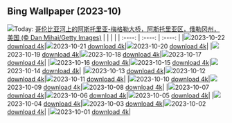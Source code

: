 ## Bing Wallpaper (2023-10)
![](https://global.bing.com/th?id=OHR.AstoriaBridge_ZH-CN5052905610_UHD.jpg&w=1000)Today: [哥伦比亚河上的阿斯托里亚-梅格勒大桥，阿斯托里亚区，俄勒冈州，美国 (© Dan Mihai/Getty Images)](https://global.bing.com/th?id=OHR.AstoriaBridge_ZH-CN5052905610_UHD.jpg)
|      |      |      |
| :----: | :----: | :----: |
|![](https://global.bing.com/th?id=OHR.AstoriaBridge_ZH-CN5052905610_UHD.jpg&pid=hp&w=384&h=216&rs=1&c=4)2023-10-22 [download 4k](https://global.bing.com/th?id=OHR.AstoriaBridge_ZH-CN5052905610_UHD.jpg)|![](https://global.bing.com/th?id=OHR.PersepolisRelief_ZH-CN4910990690_UHD.jpg&pid=hp&w=384&h=216&rs=1&c=4)2023-10-21 [download 4k](https://global.bing.com/th?id=OHR.PersepolisRelief_ZH-CN4910990690_UHD.jpg)|![](https://global.bing.com/th?id=OHR.PygmySloth_ZH-CN4739853522_UHD.jpg&pid=hp&w=384&h=216&rs=1&c=4)2023-10-20 [download 4k](https://global.bing.com/th?id=OHR.PygmySloth_ZH-CN4739853522_UHD.jpg)|
|![](https://global.bing.com/th?id=OHR.CastellyGwyntUK_ZH-CN1219668479_UHD.jpg&pid=hp&w=384&h=216&rs=1&c=4)2023-10-19 [download 4k](https://global.bing.com/th?id=OHR.CastellyGwyntUK_ZH-CN1219668479_UHD.jpg)|![](https://global.bing.com/th?id=OHR.KodiakAlaska_ZH-CN0627619150_UHD.jpg&pid=hp&w=384&h=216&rs=1&c=4)2023-10-18 [download 4k](https://global.bing.com/th?id=OHR.KodiakAlaska_ZH-CN0627619150_UHD.jpg)|![](https://global.bing.com/th?id=OHR.GenoeseTower_ZH-CN0086623003_UHD.jpg&pid=hp&w=384&h=216&rs=1&c=4)2023-10-17 [download 4k](https://global.bing.com/th?id=OHR.GenoeseTower_ZH-CN0086623003_UHD.jpg)|
|![](https://global.bing.com/th?id=OHR.GoldenEnchantments_ZH-CN9686531344_UHD.jpg&pid=hp&w=384&h=216&rs=1&c=4)2023-10-16 [download 4k](https://global.bing.com/th?id=OHR.GoldenEnchantments_ZH-CN9686531344_UHD.jpg)|![](https://global.bing.com/th?id=OHR.AutumnHedgehog_ZH-CN7309314630_UHD.jpg&pid=hp&w=384&h=216&rs=1&c=4)2023-10-15 [download 4k](https://global.bing.com/th?id=OHR.AutumnHedgehog_ZH-CN7309314630_UHD.jpg)|![](https://global.bing.com/th?id=OHR.RingEclipse_ZH-CN7063841581_UHD.jpg&pid=hp&w=384&h=216&rs=1&c=4)2023-10-14 [download 4k](https://global.bing.com/th?id=OHR.RingEclipse_ZH-CN7063841581_UHD.jpg)|
|![](https://global.bing.com/th?id=OHR.ViesteItaly_ZH-CN6693499674_UHD.jpg&pid=hp&w=384&h=216&rs=1&c=4)2023-10-13 [download 4k](https://global.bing.com/th?id=OHR.ViesteItaly_ZH-CN6693499674_UHD.jpg)|![](https://global.bing.com/th?id=OHR.IdahoBarn_ZH-CN6472682534_UHD.jpg&pid=hp&w=384&h=216&rs=1&c=4)2023-10-12 [download 4k](https://global.bing.com/th?id=OHR.IdahoBarn_ZH-CN6472682534_UHD.jpg)|![](https://global.bing.com/th?id=OHR.JohnDayFossil_ZH-CN6265838332_UHD.jpg&pid=hp&w=384&h=216&rs=1&c=4)2023-10-11 [download 4k](https://global.bing.com/th?id=OHR.JohnDayFossil_ZH-CN6265838332_UHD.jpg)|
|![](https://global.bing.com/th?id=OHR.SoprisSunrise_ZH-CN5935701155_UHD.jpg&pid=hp&w=384&h=216&rs=1&c=4)2023-10-10 [download 4k](https://global.bing.com/th?id=OHR.SoprisSunrise_ZH-CN5935701155_UHD.jpg)|![](https://global.bing.com/th?id=OHR.FremontPetroglyph_ZH-CN5736573545_UHD.jpg&pid=hp&w=384&h=216&rs=1&c=4)2023-10-09 [download 4k](https://global.bing.com/th?id=OHR.FremontPetroglyph_ZH-CN5736573545_UHD.jpg)|![](https://global.bing.com/th?id=OHR.OctoClam_ZH-CN5427646548_UHD.jpg&pid=hp&w=384&h=216&rs=1&c=4)2023-10-08 [download 4k](https://global.bing.com/th?id=OHR.OctoClam_ZH-CN5427646548_UHD.jpg)|
|![](https://global.bing.com/th?id=OHR.GrizzlyFalls_ZH-CN5152476563_UHD.jpg&pid=hp&w=384&h=216&rs=1&c=4)2023-10-07 [download 4k](https://global.bing.com/th?id=OHR.GrizzlyFalls_ZH-CN5152476563_UHD.jpg)|![](https://global.bing.com/th?id=OHR.TaughannockFalls_ZH-CN4580750386_UHD.jpg&pid=hp&w=384&h=216&rs=1&c=4)2023-10-06 [download 4k](https://global.bing.com/th?id=OHR.TaughannockFalls_ZH-CN4580750386_UHD.jpg)|![](https://global.bing.com/th?id=OHR.GentooJump_ZH-CN9625511393_UHD.jpg&pid=hp&w=384&h=216&rs=1&c=4)2023-10-05 [download 4k](https://global.bing.com/th?id=OHR.GentooJump_ZH-CN9625511393_UHD.jpg)|
|![](https://global.bing.com/th?id=OHR.TarantulaNebula_ZH-CN9340300473_UHD.jpg&pid=hp&w=384&h=216&rs=1&c=4)2023-10-04 [download 4k](https://global.bing.com/th?id=OHR.TarantulaNebula_ZH-CN9340300473_UHD.jpg)|![](https://global.bing.com/th?id=OHR.WhitsundaySwirl_ZH-CN9085371328_UHD.jpg&pid=hp&w=384&h=216&rs=1&c=4)2023-10-03 [download 4k](https://global.bing.com/th?id=OHR.WhitsundaySwirl_ZH-CN9085371328_UHD.jpg)|![](https://global.bing.com/th?id=OHR.VerdonCanyon_ZH-CN8872507857_UHD.jpg&pid=hp&w=384&h=216&rs=1&c=4)2023-10-02 [download 4k](https://global.bing.com/th?id=OHR.VerdonCanyon_ZH-CN8872507857_UHD.jpg)|
|![](https://global.bing.com/th?id=OHR.NationalDay2023_ZH-CN8608297006_UHD.jpg&pid=hp&w=384&h=216&rs=1&c=4)2023-10-01 [download 4k](https://global.bing.com/th?id=OHR.NationalDay2023_ZH-CN8608297006_UHD.jpg)|